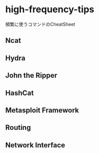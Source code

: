 # high-frequency-tips
頻繁に使うコマンドのCheatSheet

## Ncat
## Hydra
## John the Ripper
## HashCat
## Metasploit Framework
## Routing
## Network Interface
